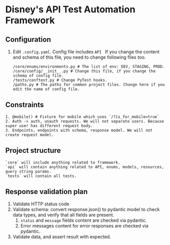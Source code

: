# Disney's API Test Automation Framework

## Configuration 
1. Edit `.config.yaml`.
   Config file includes `API `
   If you change the content and schema of this file, you need to change following files too. 
   ```text
   /core/enums/environments.py # The list of env: DEV, STAGING, PROD.
   /core/config/__init__.py # Change this file, if you change the schema of config file.
   /tests/conftest.py # Change PyTest hooks.
   /paths.py # The paths for common project files. Change here if you edit the name of config file.
   ```

## Constraints
```text
1. @mobile() # Fixture for mobile which uses `/?is_for_mobile=true`
2. Auth -> auth, unauth requests. We will not separate users. Because super user has different request body.
3. Endpoints, endpoints with schema, response model. We will not create request model.
```

## Project structure
```text
`core` will include anything related to framework.
`api` will contain anything related to API, enums, models, resources, query string params.
`tests` will contain all tests.
```

## Response validation plan
1. Validate HTTP status code
2. Validate schema: convert response.json() to pydantic model to check data types, and verify that all fields are present. 
   1. `status` and `message` fields content are checked via pydantic.
   2. Error messages content for error responses are checked via pydantic.
3. Validate data, and assert result with expected.
